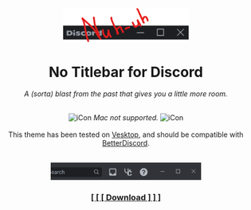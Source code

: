 <p align="center">
    <img width="50%" src="banner.png"></img>
</p>
<h1 align="center">No Titlebar for Discord</h1>
<p align="center"><i>A (sorta) blast from the past that gives you a little more room.</i></p>

<br>

<div align="center">
    <picture>
        <source media="(prefers-color-scheme: dark)" srcset="https://raw.githack.com/kckarnige/notitlebar-theme/main/macnt.png" width="14px">
        <img alt="iCon" src="https://raw.githack.com/kckarnige/notitlebar-theme/main/macnt-dark.png" width="14px">
    </picture> 
    <i>Mac not supported.</i>
    <picture>
        <source media="(prefers-color-scheme: dark)" srcset="https://raw.githack.com/kckarnige/notitlebar-theme/main/macnt.png" width="14px">
        <img alt="iCon" src="https://raw.githack.com/kckarnige/notitlebar-theme/main/macnt-dark.png" width="14px">
    </picture>
</div>

<br>

<div align="center">
    This theme has been tested on <a href="https://github.com/Vencord/Vesktop/">Vesktop</a>, and should be compatible with <a href="https://betterdiscord.app">BetterDiscord</a>.
</div>

<br>

<p align="center">
    <img width="60%" src="preview.png"></img>
</p>

<h3 align="center"><a href="https://github.com/kckarnige/notitlebar-theme/blob/main/classicTitlebar.theme.css">[ [ [ Download ] ] ]</a></h3>
